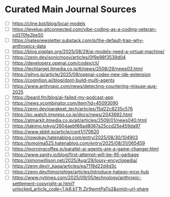 # Curated Main Journal Sources

- [ ] https://cline.bot/blog/local-models
- [ ] https://levelup.gitconnected.com/vibe-coding-as-a-coding-veteran-cd370fe2be50
- [ ] https://natesnewsletter.substack.com/p/the-default-trap-why-anthropics-data
- [ ] https://blog.sigplan.org/2025/08/29/ai-models-need-a-virtual-machine/
- [ ] https://zenn.dev/sonicmoov/articles/0f9e98f3539d04
- [ ] https://developers.openai.com/codex/cli/
- [ ] https://techtarget.itmedia.co.jp/tt/news/2508/29/news03.html
- [ ] https://gihyo.jp/article/2025/08/openai-codex-new-ide-extension
- [ ] https://cognition.ai/blog/dont-build-multi-agents
- [ ] https://www.anthropic.com/news/detecting-countering-misuse-aug-2025
- [ ] https://beard.fm/blog/ai-failed-my-podcast-app
- [ ] https://news.ycombinator.com/item?id=45093090
- [ ] https://zenn.dev/parakeet_tech/articles/15d22c8235c576
- [ ] https://pc.watch.impress.co.jp/docs/news/2043692.html
- [ ] https://atmarkit.itmedia.co.jp/ait/articles/2509/01/news040.html
- [ ] https://takimo.tokyo/2604aebf66ad8067a25ccd25e459da97
- [ ] https://www.sbbit.jp/article/cont1/170620
- [ ] https://nowokay.hatenablog.com/entry/2025/08/30/104903
- [ ] https://tomoima525.hatenablog.com/entry/2025/08/31/065459
- [ ] https://morningcoffee.io/parallel-ai-agents-are-a-game-changer.html
- [ ] https://www.sanity.io/blog/first-attempt-will-be-95-garbage
- [ ] https://simonwillison.net/2025/Aug/29/lossy-encyclopedia/
- [ ] https://zenn.dev/r_kaga/articles/ea7119d22d4d3c
- [ ] https://zenn.dev/himorishige/articles/introduce-hatago-mcp-hub
- [ ] https://www.nytimes.com/2025/09/05/technology/anthropic-settlement-copyright-ai.html?unlocked_article_code=1.jk8.bTTt.Zir9wmtPaTp2&smid=url-share
